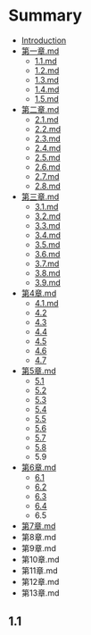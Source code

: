 # Summary

* [Introduction](README.md)
* [第一章.md](di-yi-zhang.md)
  * [1.1.md](11md.md)
  * [1.2.md](12md.md)
  * [1.3.md](13md.md)
  * [1.4.md](14md.md)
  * [1.5.md](15md.md)
* [第二章.md](di-er-7ae0-md.md)
  * [2.1.md](di-er-7ae0-md/21md.md)
  * [2.2.md](di-er-7ae0-md/22md.md)
  * [2.3.md](di-er-7ae0-md/23md.md)
  * [2.4.md](di-er-7ae0-md/24md.md)
  * [2.5.md](di-er-7ae0-md/25md.md)
  * [2.6.md](di-er-7ae0-md/26md.md)
  * [2.7.md](di-er-7ae0-md/27md.md)
  * [2.8.md](di-er-7ae0-md/28md.md)
* [第三章.md](di-san-7ae0-md.md)
  * [3.1.md](di-san-7ae0-md/31md.md)
  * [3.2.md](di-san-7ae0-md/32md.md)
  * [3.3.md](di-san-7ae0-md/33md.md)
  * [3.4.md](di-san-7ae0-md/34md.md)
  * [3.5.md](di-san-7ae0-md/35md.md)
  * [3.6.md](di-san-7ae0-md/36md.md)
  * [3.7.md](di-san-7ae0-md/37md.md)
  * [3.8.md](di-san-7ae0-md/38md.md)
  * [3.9.md](di-san-7ae0-md/39md.md)
* [第4章.md](di-4-7ae0-md.md)
  * [4.1.md](di-4-7ae0-md/41md.md)
  * [4.2](di-4-7ae0-md/42.md)
  * [4.3](di-4-7ae0-md/43.md)
  * [4.4](di-4-7ae0-md/44.md)
  * [4.5](di-4-7ae0-md/45.md)
  * [4.6](di-4-7ae0-md/46.md)
  * [4.7](di-4-7ae0-md/47.md)
* [第5章.md](di-5-7ae0-md.md)
  * [5.1](di-5-7ae0-md/51.md)
  * [5.2](di-5-7ae0-md/52.md)
  * [5.3](di-5-7ae0-md/53.md)
  * [5.4](di-5-7ae0-md/54.md)
  * [5.5](di-5-7ae0-md/55.md)
  * [5.6](di-5-7ae0-md/56.md)
  * [5.7](di-5-7ae0-md/57.md)
  * [5.8](di-5-7ae0-md/58.md)
  * 5.9
* [第6章.md](di-6-7ae0-md.md)
  * [6.1](di-6-7ae0-md/61.md)
  * [6.2](di-6-7ae0-md/62.md)
  * [6.3](di-6-7ae0-md/63.md)
  * [6.4](di-6-7ae0-md/64.md)
  * 6.5
* [第7章.md](di-7-7ae0-md.md)
* 第8章.md
* 第9章.md
* 第10章.md
* 第11章.md
* 第12章.md
* 第13章.md

## 1.1

